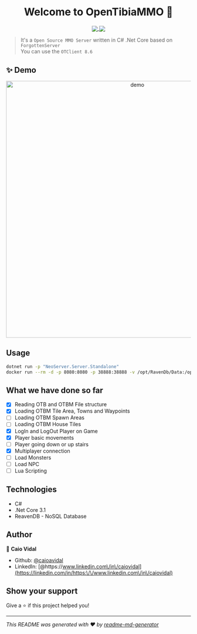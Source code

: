 <h1 align="center">Welcome to OpenTibiaMMO 👋</h1>
<p align="center">
  <a href="https://travis-ci.com/caioavidal/OpenTibiaMMO" target="_blank">
  <img align="center" src="https://travis-ci.com/caioavidal/OpenTibiaMMO.svg?branch=develop" target="_blank"  />
  </a>
  <a href="https://codecov.io/gh/caioavidal/OpenTibiaMMO">
  <img align="center" src="https://codecov.io/gh/caioavidal/OpenTibiaMMO/branch/develop/graph/badge.svg" />
</a>
</p>

> It's a `Open Source MMO Server` written in C# .Net Core based on `ForgottenServer`
> <br>You can use the `OTClient 8.6`

## ✨ Demo

<p align="center">
  <img width="700" align="center" src="https://github.com/caioavidal/OpenTibiaMMO/blob/develop/opentibiammo.gif?raw=true" alt="demo"/>
</p>



## Usage

```sh
dotnet run -p "NeoServer.Server.Standalone"
docker run --rm -d -p 8080:8080 -p 38888:38888 -v /opt/RavenDb/Data:/opt/RavenDB/Server/RavenData ravendb/ravendb
```

## What we have done so far

- [x] Reading OTB and OTBM File structure
- [x] Loading OTBM Tile Area, Towns and Waypoints
- [ ] Loading OTBM Spawn Areas
- [ ] Loading OTBM House Tiles
- [x] LogIn and LogOut Player on Game
- [x] Player basic movements
- [ ] Player going down or up stairs
- [x] Multiplayer connection
- [ ] Load Monsters
- [ ] Load NPC
- [ ] Lua Scripting

## Technologies

* C#
* .Net Core 3.1
* ReavenDB - NoSQL Database

## Author

👤 **Caio Vidal**

* Github: [@caioavidal](https://github.com/caioavidal)
* LinkedIn: [@https:\/\/www.linkedin.com\/in\/caiovidal](https://linkedin.com/in/https:\/\/www.linkedin.com\/in\/caiovidal)

## Show your support

Give a ⭐️ if this project helped you!

***
_This README was generated with ❤️ by [readme-md-generator](https://github.com/kefranabg/readme-md-generator)_
